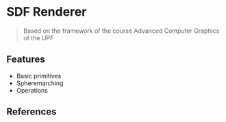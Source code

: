 # SDF Renderer
> Based on the framework of the course Advanced Computer Graphics of the UPF
## Features
- Basic primitives
- Spheremarching
- Operations
## References
